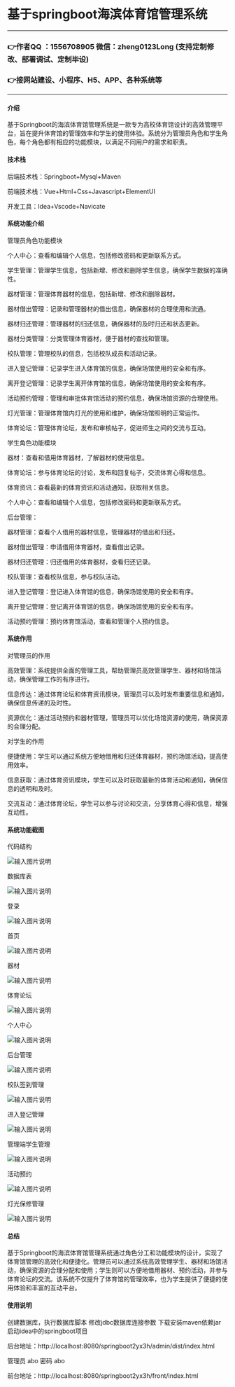 # 基于springboot海滨体育馆管理系统

---
### 👉作者QQ ：1556708905 微信：zheng0123Long (支持定制修改、部署调试、定制毕设)

### 👉接网站建设、小程序、H5、APP、各种系统等

---

#### 介绍

基于Springboot的海滨体育馆管理系统是一款专为高校体育馆设计的高效管理平台，旨在提升体育馆的管理效率和学生的使用体验。系统分为管理员角色和学生角色，每个角色都有相应的功能模块，以满足不同用户的需求和职责。

#### 技术栈

后端技术栈：Springboot+Mysql+Maven

前端技术栈：Vue+Html+Css+Javascript+ElementUI

开发工具：Idea+Vscode+Navicate

#### 系统功能介绍

管理员角色功能模块

个人中心：查看和编辑个人信息，包括修改密码和更新联系方式。

学生管理：管理学生信息，包括新增、修改和删除学生信息，确保学生数据的准确性。

器材管理：管理体育器材的信息，包括新增、修改和删除器材。

器材借出管理：记录和管理器材的借出信息，确保器材的合理使用和流通。

器材归还管理：管理器材的归还信息，确保器材的及时归还和状态更新。

器材分类管理：分类管理体育器材，便于器材的查找和管理。

校队管理：管理校队的信息，包括校队成员和活动记录。

进入登记管理：记录学生进入体育馆的信息，确保场馆使用的安全和有序。

离开登记管理：记录学生离开体育馆的信息，确保场馆使用的安全和有序。

活动预约管理：管理和审批体育馆活动的预约信息，确保场馆资源的合理使用。

灯光管理：管理体育馆内灯光的使用和维护，确保场馆照明的正常运作。

体育论坛：管理体育论坛，发布和审核帖子，促进师生之间的交流与互动。

学生角色功能模块

器材：查看和借用体育器材，了解器材的使用信息。

体育论坛：参与体育论坛的讨论，发布和回复帖子，交流体育心得和信息。

体育资讯：查看最新的体育资讯和活动通知，获取相关信息。

个人中心：查看和编辑个人信息，包括修改密码和更新联系方式。

后台管理：

器材管理：查看个人借用的器材信息，管理器材的借出和归还。

器材借出管理：申请借用体育器材，查看借出记录。

器材归还管理：归还借用的体育器材，查看归还记录。

校队管理：查看校队信息，参与校队活动。

进入登记管理：登记进入体育馆的信息，确保场馆使用的安全和有序。

离开登记管理：登记离开体育馆的信息，确保场馆使用的安全和有序。

活动预约管理：预约体育馆活动，查看和管理个人预约信息。

#### 系统作用

对管理员的作用

高效管理：系统提供全面的管理工具，帮助管理员高效管理学生、器材和场馆活动，确保管理工作的有序进行。

信息传达：通过体育论坛和体育资讯模块，管理员可以及时发布重要信息和通知，确保信息传递的及时性。

资源优化：通过活动预约和器材管理，管理员可以优化场馆资源的使用，确保资源的合理分配。

对学生的作用

便捷使用：学生可以通过系统方便地借用和归还体育器材，预约场馆活动，提高使用效率。

信息获取：通过体育资讯模块，学生可以及时获取最新的体育活动和通知，确保信息的透明和及时。

交流互动：通过体育论坛，学生可以参与讨论和交流，分享体育心得和信息，增强互动性。

#### 系统功能截图

代码结构

![输入图片说明](images/04a965af96b9b64f6e85847e03cc533.png)

数据库表

![输入图片说明](images/fdc28befc150ae5f133db119c8c37bc.png)

登录

![输入图片说明](images/04fc8580cb65a6e420abc3bdbbf9488.png)

首页

![输入图片说明](images/fc5b0799e270a6d5c3f1a153311c0e3.png)

器材

![输入图片说明](images/4280dd269318480575071f24a8febcc.png)

体育论坛

![输入图片说明](images/2073727d81bb6670d18fca0b511a08d.png)

个人中心

![输入图片说明](images/43a34c590736394c60710458b16119f.png)

后台管理

![输入图片说明](images/fc9d349bb11fa76e60af005dbea1856.png)

校队签到管理

![输入图片说明](images/64128ab156e6a1577a2c419f842e2f2.png)

进入登记管理

![输入图片说明](images/d2017f1872b896f653b9199689a4d8c.png)

管理端学生管理

![输入图片说明](images/602167c5d875cd57a2f3362b4d7fd3c.png)

活动预约

![输入图片说明](images/db20655ffc57efdbc5d1cf6d5f94989.png)

灯光保修管理

![输入图片说明](images/52087ceb870faf47fe0092ec24aecf4.png)

#### 总结

基于Springboot的海滨体育馆管理系统通过角色分工和功能模块的设计，实现了体育馆管理的高效化和便捷化。管理员可以通过系统高效管理学生、器材和场馆活动，确保资源的合理分配和使用；学生则可以方便地借用器材、预约活动，并参与体育论坛的交流。该系统不仅提升了体育馆的管理效率，也为学生提供了便捷的使用体验和丰富的互动平台。

#### 使用说明

创建数据库，执行数据库脚本 修改jdbc数据库连接参数 下载安装maven依赖jar 启动idea中的springboot项目

后台地址：http://localhost:8080/springboot2yx3h/admin/dist/index.html

管理员  abo 密码 abo

前台地址：http://localhost:8080/springboot2yx3h/front/index.html


